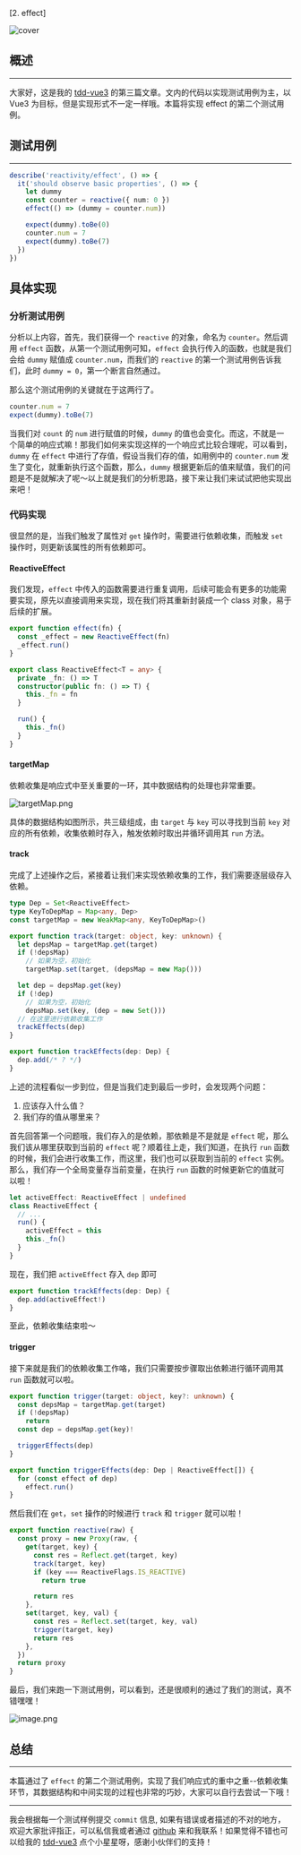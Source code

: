 [2. effect]

![cover](https://gimg2.baidu.com/image_search/src=http%3A%2F%2Fpic1.zhimg.com%2Fv2-bdf0c7fccdd65437bf9c44f99f05e68c_r.jpg&refer=http%3A%2F%2Fpic1.zhimg.com&app=2002&size=f9999,10000&q=a80&n=0&g=0n&fmt=auto?sec=1653145762&t=824274760e6bddb30f45e0505764f86a)

## 概述

---

大家好，这是我的 [tdd-vue3](https://github.com/vancats/tdd-vue3) 的第三篇文章。文内的代码以实现测试用例为主，以 Vue3 为目标，但是实现形式不一定一样哦。本篇将实现 effect 的第二个测试用例。

## 测试用例

---

```ts
describe('reactivity/effect', () => {
  it('should observe basic properties', () => {
    let dummy
    const counter = reactive({ num: 0 })
    effect(() => (dummy = counter.num))

    expect(dummy).toBe(0)
    counter.num = 7
    expect(dummy).toBe(7)
  })
})
```

## 具体实现

### 分析测试用例

分析以上内容，首先，我们获得一个 `reactive` 的对象，命名为 `counter`。然后调用 `effect` 函数，从第一个测试用例可知，`effect` 会执行传入的函数，也就是我们会给 `dummy` 赋值成 `counter.num`，而我们的 `reactive` 的第一个测试用例告诉我们，此时 `dummy = 0`，第一个断言自然通过。

那么这个测试用例的关键就在于这两行了。

```ts
counter.num = 7
expect(dummy).toBe(7)
```

当我们对 `count` 的 `num` 进行赋值的时候，`dummy` 的值也会变化。而这，不就是一个简单的响应式嘛！那我们如何来实现这样的一个响应式比较合理呢，可以看到，`dummy` 在 `effect` 中进行了存值，假设当我们存的值，如用例中的 `counter.num` 发生了变化，就重新执行这个函数，那么，`dummy` 根据更新后的值来赋值，我们的问题是不是就解决了呢～以上就是我们的分析思路，接下来让我们来试试把他实现出来吧！

### 代码实现

很显然的是，当我们触发了属性对 `get` 操作时，需要进行依赖收集，而触发 `set` 操作时，则更新该属性的所有依赖即可。

#### ReactiveEffect

我们发现，`effect` 中传入的函数需要进行重复调用，后续可能会有更多的功能需要实现，原先以直接调用来实现，现在我们将其重新封装成一个 class 对象，易于后续的扩展。

```ts
export function effect(fn) {
  const _effect = new ReactiveEffect(fn)
  _effect.run()
}

export class ReactiveEffect<T = any> {
  private _fn: () => T
  constructor(public fn: () => T) {
    this._fn = fn
  }

  run() {
    this._fn()
  }
}
```

#### targetMap

依赖收集是响应式中至关重要的一环，其中数据结构的处理也非常重要。

![targetMap.png](https://p1-juejin.byteimg.com/tos-cn-i-k3u1fbpfcp/62242901bbf84a92893968ba93959dec~tplv-k3u1fbpfcp-watermark.image?)

具体的数据结构如图所示，共三级组成，由 `target` 与 `key` 可以寻找到当前 `key` 对应的所有依赖，收集依赖时存入，触发依赖时取出并循环调用其 `run` 方法。

#### track

完成了上述操作之后，紧接着让我们来实现依赖收集的工作，我们需要逐层级存入依赖。

```ts
type Dep = Set<ReactiveEffect>
type KeyToDepMap = Map<any, Dep>
const targetMap = new WeakMap<any, KeyToDepMap>()

export function track(target: object, key: unknown) {
  let depsMap = targetMap.get(target)
  if (!depsMap)
    // 如果为空，初始化
    targetMap.set(target, (depsMap = new Map()))

  let dep = depsMap.get(key)
  if (!dep)
    // 如果为空，初始化
    depsMap.set(key, (dep = new Set()))
  // 在这里进行依赖收集工作
  trackEffects(dep)
}

export function trackEffects(dep: Dep) {
  dep.add(/* ? */)
}
```

上述的流程看似一步到位，但是当我们走到最后一步时，会发现两个问题：
1. 应该存入什么值？
2. 我们存的值从哪里来？

首先回答第一个问题哦，我们存入的是依赖，那依赖是不是就是 `effect` 呢，那么我们该从哪里获取到当前的 `effect` 呢？顺着往上走，我们知道，在执行 `run` 函数的时候，我们会进行收集工作，而这里，我们也可以获取到当前的 `effect` 实例。那么，我们存一个全局变量存当前变量，在执行 `run` 函数的时候更新它的值就可以啦！

```ts
let activeEffect: ReactiveEffect | undefined
class ReactiveEffect {
  // ...
  run() {
    activeEffect = this
    this._fn()
  }
}
```

现在，我们把 `activeEffect` 存入 `dep` 即可

```ts
export function trackEffects(dep: Dep) {
  dep.add(activeEffect!)
}
```

至此，依赖收集结束啦～

#### trigger

接下来就是我们的依赖收集工作咯，我们只需要按步骤取出依赖进行循环调用其 `run` 函数就可以啦。

```ts
export function trigger(target: object, key?: unknown) {
  const depsMap = targetMap.get(target)
  if (!depsMap)
    return
  const dep = depsMap.get(key)!

  triggerEffects(dep)
}

export function triggerEffects(dep: Dep | ReactiveEffect[]) {
  for (const effect of dep)
    effect.run()
}
```

然后我们在 `get`，`set` 操作的时候进行 `track` 和 `trigger` 就可以啦！

```ts
export function reactive(raw) {
  const proxy = new Proxy(raw, {
    get(target, key) {
      const res = Reflect.get(target, key)
      track(target, key)
      if (key === ReactiveFlags.IS_REACTIVE)
        return true

      return res
    },
    set(target, key, val) {
      const res = Reflect.set(target, key, val)
      trigger(target, key)
      return res
    },
  })
  return proxy
}
```

最后，我们来跑一下测试用例，可以看到，还是很顺利的通过了我们的测试，真不错嘿嘿！

![image.png](https://p9-juejin.byteimg.com/tos-cn-i-k3u1fbpfcp/ac4455326ae8412f966d8220808665e9~tplv-k3u1fbpfcp-watermark.image?)

## 总结

---

本篇通过了 `effect` 的第二个测试用例，实现了我们响应式的重中之重--依赖收集环节，其数据结构和中间实现的过程也非常的巧妙，大家可以自行去尝试一下哦！

---

我会根据每一个测试样例提交 `commit` 信息, 如果有错误或者描述的不对的地方，欢迎大家批评指正，可以私信我或者通过 [github](https://github.com/vancats) 来和我联系！如果觉得不错也可以给我的 [tdd-vue3](https://github.com/vancats/tdd-vue3) 点个小星星呀，感谢小伙伴们的支持！
